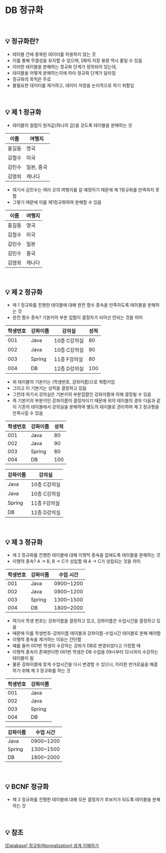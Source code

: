 # DB 정규화
<br>
<aside>
<h2>💡 정규화란?</h2>

</aside>

- 테이블 간에 중복된 데이터를 허용하지 않는 것
- 이를 통해 무결성을 유지할 수 있으며,  DB의 저장 용량 역시 줄일 수 있음
- 이러한 테이블을 분해하는 정규화 단계가 정의되어 있는데,
- 테이블을 어떻게 분해하는지에 따라 정규화 단계가 달라짐
- 정규화의 목적은 주로
- 불필요한 데이터를 제거하고, 데이터 저장을 논리적으로 하기 위함임
<br>
<aside>
<h2>💡 제 1 정규화</h2>

</aside>

- 테이블의 컬럼이 원자값(하나의 값)을 갖도록 테이블을 분해하는 것

| 이름 | 여행지 |
| --- | --- |
| 홍길동 | 영국 |
| 김철수 | 미국 |
| 김민수 | 일본, 중국 |
| 김영희 | 캐나다 |
- 여기서 김민수는 여러 곳의 여행지를 갈 예정이기 때문에 제 1정규화를 만족하지 못함
- 그렇기 때문에 이를 제1정규화하여 분해할 수 있음

| 이름 | 여행지 |
| --- | --- |
| 홍길동 | 영국 |
| 김철수 | 미국 |
| 김민수 | 일본 |
| 김민수 | 중국 |
| 김영희 | 캐나다 |
<br>
<aside>
<h2>💡 제 2 정규화</h2>

</aside>

- 제 1 정규화를 진행한 테이블에 대해 완전 함수 종속을 만족하도록 테이블을 분해하는 것
- 완전 함수 종속? 기본키의 부분 집합이 결정자가 되어선 안되는 것을 의미

| 학생번호 | 강좌이름 | 강의실 | 성적 |
| --- | --- | --- | --- |
| 001 | Java | 10층 C강의실 | 80 |
| 002 | Java | 10층 C강의실 | 90 |
| 003 | Spring | 11층 F강의실 | 80 |
| 004 | DB | 12층 D강의실 | 100 |
- 위 테이블의 기본키는 (학생번호, 강좌이름)으로 복합키임
- 그리고 이 기본키는 성적을 결정하고 있음
- 그런데 여기서 강의실은 기본키의 부분집합인 강좌이름에 의해 결정될 수 있음
- 즉 기본키의 부분키인 강좌이름이 결정자이기 때문에 위의 테이블의 경우 다음과 같이 기존의 테이블에서 강의실을 분해하여 별도의 테이블로 관리하여 제 2 정규형을 만족시킬 수 있음

| 학생번호 | 강좌이름 | 성적 |
| --- | --- | --- |
| 001 | Java | 80 |
| 002 | Java | 90 |
| 003 | Spring | 80 |
| 004 | DB | 100 |

| 강좌이름 | 강의실 |
| --- | --- |
| Java | 10층 C강의실 |
| Java | 10층 C강의실 |
| Spring | 11층 F강의실 |
| DB | 12층 D강의실 |
<br>
<aside>
<h2>💡 제 3 정규화</h2>

</aside>

- 제 2 정규화를 진행한 테이블에 대해 이행적 종속을 없애도록 테이블을 분해하는 것
- 이행적 종속? A → B, B → C가 성립할 때 A → C가 성립되는 것을 의미

| 학생번호 | 강좌이름 | 수업 시간 |
| --- | --- | --- |
| 001 | Java | 0900~1200 |
| 002 | Java | 0900~1200 |
| 003 | Spring | 1300~1500 |
| 004 | DB | 1800~2000 |
- 여기서 학생 번호는 강좌이름을 결정하고 있고, 강좌이름은 수업시간을 결정하고 있음
- 때문에 이를 학생번호-강좌이름 테이블과 강좌이름-수업시간 테이블로 분해 해야함
- 이행적 종속을 제거하는 이유는 간단함
- 예를 들어 001번 학생이 수강하는 강좌가 DB로 변경되었다고 가정할 때
- 이행적 종속이 존재한다면 001번 학생은 DB 수업을 09시부터 12시까지 수강하는 테이블이 됨
- 물론 강좌이름에 맞게 수업시간을 다시 변경할 수 있으나, 이러한 번거로움을 해결하기 위해 제 3 정규화를 하는 것

| 학생번호 | 강좌이름 |
| --- | --- |
| 001 | Java |
| 002 | Java |
| 003 | Spring |
| 004 | DB |

| 강좌이름 | 수업 시간 |
| --- | --- |
| Java | 0900~1200 |
| Spring | 1300~1500 |
| DB | 1800~2000 |
<br>
<aside>
<h2>💡 BCNF 정규화</h2>

</aside>

- 제 3 정규화를 진행한 테이블에 대해 모든 결정자가 후보키가 되도록 테이블을 분해하는 것
<br>
<aside>
<h2>💡 참조</h2>

</aside>

[[Database] 정규화(Normalization) 쉽게 이해하기](https://mangkyu.tistory.com/110)
